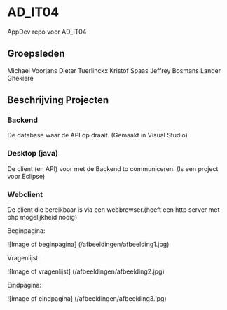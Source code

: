 # AD_IT04
AppDev repo voor AD_IT04

## Groepsleden
Michael Voorjans
Dieter Tuerlinckx
Kristof Spaas
Jeffrey Bosmans
Lander Ghekiere

## Beschrijving Projecten

### Backend
De database waar de API op draait.
(Gemaakt in Visual Studio)

### Desktop (java)
De client (en API) voor met de Backend to communiceren.
(Is een project voor Eclipse)

### Webclient
De client die bereikbaar is via een webbrowser.(heeft een http server met php mogelijkheid nodig)


Beginpagina:

![Image of beginpagina]
(/afbeeldingen/afbeelding1.jpg)

Vragenlijst:

![Image of vragenlijst]
(/afbeeldingen/afbeelding2.jpg)

Eindpagina:

![Image of eindpagina]
(/afbeeldingen/afbeelding3.jpg)